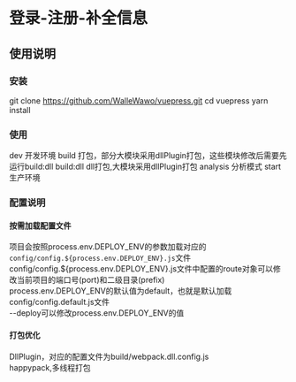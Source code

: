 # 登录-注册-补全信息

## 使用说明
### 安装
git clone https://github.com/WalleWawo/vuepress.git
cd vuepress
yarn install

### 使用
dev 开发环境
build 打包，部分大模块采用dllPlugin打包，这些模块修改后需要先运行build:dll
build:dll dll打包,大模块采用dllPlugin打包
analysis 分析模式
start 生产环境

### 配置说明
#### 按需加载配置文件
项目会按照process.env.DEPLOY_ENV的参数加载对应的`config/config.${process.env.DEPLOY_ENV}.js`文件 
config/config.${process.env.DEPLOY_ENV}.js文件中配置的route对象可以修改当前项目的端口号(port)和二级目录(prefix)  
process.env.DEPLOY_ENV的默认值为default，也就是默认加载config/config.default.js文件  
--deploy可以修改process.env.DEPLOY_ENV的值  

#### 打包优化
DllPlugin，对应的配置文件为build/webpack.dll.config.js  
happypack,多线程打包
